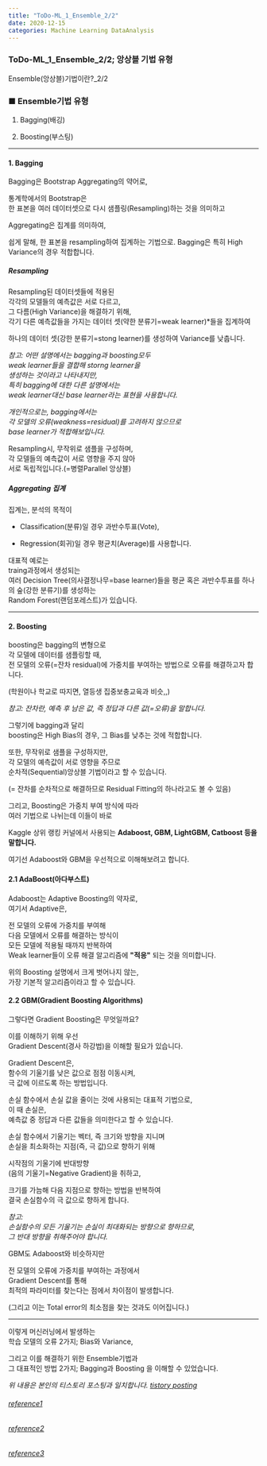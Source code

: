 ```yaml
---
title: "ToDo-ML_1_Ensemble_2/2"
date: 2020-12-15
categories: Machine Learning DataAnalysis  
---
```


### ToDo-ML_1_Ensemble_2/2; 앙상블 기법 유형 

Ensemble(앙상블)기법이란?_2/2

### ■ Ensemble기법 유형

1. Bagging(배깅)

2. Boosting(부스팅)

-------------

#### 1. Bagging


Bagging은 Bootstrap Aggregating의 약어로,<br>

통계학에서의 Bootstrap은<br> 
한 표본을 여러 데이터셋으로 다시 샘플링(Resampling)하는 것을 의미하고

Aggregating은 집계를 의미하여,<br>

쉽게 말해, 한 표본을 resampling하여 집계하는 기법으로.
Bagging은 특히 High Variance의 경우 적합합니다.<br>

##### Resampling
Resampling된 데이터셋들에 적용된<br> 
각각의 모델들의 예측값은 서로 다르고,<br>
그 다름(High Variance)을 해결하기 위해,<br>
각기 다른 예측값들을 가지는 데이터 셋(약한 분류기=weak learner)*들을 집계하여

하나의 데이터 셋(강한 분류기=stong learner)를 생성하여 Variance를 낮춥니다.


*참고: 어떤 설명에서는 bagging과 boosting모두*<br>
*weak learner들을 결합해 storng learner을*<br>
*생성하는 것이라고 나타내지만,*<br>
*특히 bagging에 대한 다른 설명에서는*<br>
*weak learner대신 base learner라는 표현을 사용합니다.*

*개인적으로는, bagging에서는*<br> 
*각 모델의 오류(weakness=residual)를 고려하지 않으므로*<br>
*base learner가 적합해보입니다.*


Resampling시, 
무작위로 샘플을 구성하며,<br>
각 모델들의 예측값이 서로 영향을 주지 않아<br>
서로 독립적입니다.(=병렬Parallel 앙상블)


##### Aggregating 집계

집계는, 분석의 목적이<br>
- Classification(분류)일 경우 과반수투표(Vote),<br>

- Regression(회귀)일 경우 평균치(Average)를 사용합니다.

대표적 예로는<br> 
traing과정에서 생성되는<br> 
여러 Decision Tree(의사결정나무=base learner)들을 
평균 혹은 과반수투표를 하나의 숲(강한 분류기)를 생성하는<br>
Random Forest(랜덤포레스트)가 있습니다.

-------------

#### 2. Boosting


boosting은 bagging의 변형으로<br>
각 모델에 데이터를 샘플링할 때, <br>
전 모델의 오류(=잔차 residual)에 
가중치를 부여하는 방법으로 오류를 해결하고자 합니다. 

(학원이나 학교로 따지면, 열등생 집중보충교육과 비슷,,)

*참고: 잔차란, 예측 후 남은 값, 즉 정답과 다른 값(=오류)을 말합니다.*

그렇기에 bagging과 달리<br>
boosting은 High Bias의 경우, 그 Bias를 낮추는 것에 적합합니다. 

또한, 무작위로 샘플을 구성하지만,<br> 
각 모델의 예측값이 서로 영향을 주므로<br>
순차적(Sequential)앙상블 기법이라고 할 수 있습니다.<br>

(= 잔차를 순차적으로 해결하므로 Residual Fitting의 하나라고도 볼 수 있음)


그리고, Boosting은 가중치 부여 방식에 따라<br>
여러 기법으로 나뉘는데 이들이 바로<br>

Kaggle 상위 랭킹 커널에서 사용되는
**Adaboost, GBM, LightGBM, Catboost 등을 말합니다.** 

여기선 Adaboost와 GBM을 우선적으로 이해해보려고 합니다.


#### 2.1 AdaBoost(아다부스트)

Adaboost는 Adaptive Boosting의 약자로,<br>
여기서 Adaptive은,<br>

전 모델의 오류에 가중치를 부여해<br>
다음 모델에서 오류를 해결하는 방식이<br>
모든 모델에 적용될 때까지 반복하여<br>
Weak learner들이 오류 해결 알고리즘에 **"적응"** 되는 것을 의미합니다.


위의 Boosting 설명에서 크게 벗어나지 않는,<br>
가장 기본적 알고리즘이라고 할 수 있습니다.

#### 2.2 GBM(Gradient Boosting Algorithms)

그렇다면 Gradient Boosting은 무엇일까요?

이를 이해하기 위해 우선<br>
Gradient Descent(경사 하강법)을 이해할 필요가 있습니다.

Gradient Descent은,<br>
함수의 기울기를 낮은 값으로 점점 이동시켜,<br>
극 값에 이르도록 하는 방법입니다.

손실 함수에서 손실 값을 줄이는 것에 사용되는 대표적 기법으로,<br> 
이 때 손실은, <br>
예측값 중 정답과 다른 값들을 의미한다고 할 수 있습니다. 


손실 함수에서 기울기는 벡터, 즉 크기와 방향을 지니며<br>
손실을 최소화하는 지점(즉, 극 값)으로 향하기 위해

시작점의 기울기에 반대방향<br>
(음의 기울기=Negative Gradient)을 취하고,

크기를 가늠해 다음 지점으로 향하는 방법을 반복하여<br>
결국 손실함수의 극 값으로 향하게 합니다.  

*참고: <br>
손실함수의 모든 기울기는 손실이 최대화되는 방향으로 향하므로,*<br>
*그 반대 방향을 취해주어야 합니다.*


GBM도 Adaboost와 비슷하지만

전 모델의 오류에 가중치를 부여하는 과정에서<br>
Gradient Descent를 통해<br>
최적의 파라미터를 찾는다는 점에서 차이점이 발생합니다.<br>

(그리고 이는 Total error의 최소점을 찾는 것과도 이어집니다.)


-------------

이렇게 머신러닝에서 발생하는<br>
학습 모델의 오류 2가지; Bias와 Variance,

그리고 이를 해결하기 위한 Ensemble기법과<br>
그 대표적인 방법 2가지; Bagging과 Boosting 을 이해할 수 있었습니다.

*위 내용은 본인의 티스토리 포스팅과 일치합니다. [tistory posting](https://todo-data.tistory.com/6)*


###### [reference1](https://www.slideshare.net/freepsw/boosting-bagging-vs-boosting)


###### [reference2](https://developers.google.com/machine-learning/crash-course/reducing-loss/gradient-descent?hl=ko)


###### [reference3](https://becominghuman.ai/ensemble-learning-bagging-and-boosting-d20f38be9b1e)
